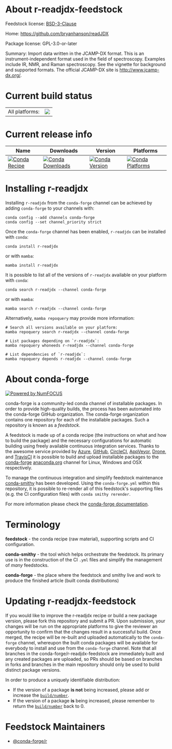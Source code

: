 About r-readjdx-feedstock
=========================

Feedstock license: [BSD-3-Clause](https://github.com/conda-forge/r-readjdx-feedstock/blob/main/LICENSE.txt)

Home: https://github.com/bryanhanson/readJDX

Package license: GPL-3.0-or-later

Summary: Import data written in the JCAMP-DX format. This is an instrument-independent format used in the field of spectroscopy. Examples include IR, NMR, and Raman spectroscopy. See the vignette for background and supported formats.  The official JCAMP-DX site is <http://www.jcamp-dx.org/>.

Current build status
====================


<table><tr><td>All platforms:</td>
    <td>
      <a href="https://dev.azure.com/conda-forge/feedstock-builds/_build/latest?definitionId=8928&branchName=main">
        <img src="https://dev.azure.com/conda-forge/feedstock-builds/_apis/build/status/r-readjdx-feedstock?branchName=main">
      </a>
    </td>
  </tr>
</table>

Current release info
====================

| Name | Downloads | Version | Platforms |
| --- | --- | --- | --- |
| [![Conda Recipe](https://img.shields.io/badge/recipe-r--readjdx-green.svg)](https://anaconda.org/conda-forge/r-readjdx) | [![Conda Downloads](https://img.shields.io/conda/dn/conda-forge/r-readjdx.svg)](https://anaconda.org/conda-forge/r-readjdx) | [![Conda Version](https://img.shields.io/conda/vn/conda-forge/r-readjdx.svg)](https://anaconda.org/conda-forge/r-readjdx) | [![Conda Platforms](https://img.shields.io/conda/pn/conda-forge/r-readjdx.svg)](https://anaconda.org/conda-forge/r-readjdx) |

Installing r-readjdx
====================

Installing `r-readjdx` from the `conda-forge` channel can be achieved by adding `conda-forge` to your channels with:

```
conda config --add channels conda-forge
conda config --set channel_priority strict
```

Once the `conda-forge` channel has been enabled, `r-readjdx` can be installed with `conda`:

```
conda install r-readjdx
```

or with `mamba`:

```
mamba install r-readjdx
```

It is possible to list all of the versions of `r-readjdx` available on your platform with `conda`:

```
conda search r-readjdx --channel conda-forge
```

or with `mamba`:

```
mamba search r-readjdx --channel conda-forge
```

Alternatively, `mamba repoquery` may provide more information:

```
# Search all versions available on your platform:
mamba repoquery search r-readjdx --channel conda-forge

# List packages depending on `r-readjdx`:
mamba repoquery whoneeds r-readjdx --channel conda-forge

# List dependencies of `r-readjdx`:
mamba repoquery depends r-readjdx --channel conda-forge
```


About conda-forge
=================

[![Powered by
NumFOCUS](https://img.shields.io/badge/powered%20by-NumFOCUS-orange.svg?style=flat&colorA=E1523D&colorB=007D8A)](https://numfocus.org)

conda-forge is a community-led conda channel of installable packages.
In order to provide high-quality builds, the process has been automated into the
conda-forge GitHub organization. The conda-forge organization contains one repository
for each of the installable packages. Such a repository is known as a *feedstock*.

A feedstock is made up of a conda recipe (the instructions on what and how to build
the package) and the necessary configurations for automatic building using freely
available continuous integration services. Thanks to the awesome service provided by
[Azure](https://azure.microsoft.com/en-us/services/devops/), [GitHub](https://github.com/),
[CircleCI](https://circleci.com/), [AppVeyor](https://www.appveyor.com/),
[Drone](https://cloud.drone.io/welcome), and [TravisCI](https://travis-ci.com/)
it is possible to build and upload installable packages to the
[conda-forge](https://anaconda.org/conda-forge) [anaconda.org](https://anaconda.org/)
channel for Linux, Windows and OSX respectively.

To manage the continuous integration and simplify feedstock maintenance
[conda-smithy](https://github.com/conda-forge/conda-smithy) has been developed.
Using the ``conda-forge.yml`` within this repository, it is possible to re-render all of
this feedstock's supporting files (e.g. the CI configuration files) with ``conda smithy rerender``.

For more information please check the [conda-forge documentation](https://conda-forge.org/docs/).

Terminology
===========

**feedstock** - the conda recipe (raw material), supporting scripts and CI configuration.

**conda-smithy** - the tool which helps orchestrate the feedstock.
                   Its primary use is in the construction of the CI ``.yml`` files
                   and simplify the management of *many* feedstocks.

**conda-forge** - the place where the feedstock and smithy live and work to
                  produce the finished article (built conda distributions)


Updating r-readjdx-feedstock
============================

If you would like to improve the r-readjdx recipe or build a new
package version, please fork this repository and submit a PR. Upon submission,
your changes will be run on the appropriate platforms to give the reviewer an
opportunity to confirm that the changes result in a successful build. Once
merged, the recipe will be re-built and uploaded automatically to the
`conda-forge` channel, whereupon the built conda packages will be available for
everybody to install and use from the `conda-forge` channel.
Note that all branches in the conda-forge/r-readjdx-feedstock are
immediately built and any created packages are uploaded, so PRs should be based
on branches in forks and branches in the main repository should only be used to
build distinct package versions.

In order to produce a uniquely identifiable distribution:
 * If the version of a package **is not** being increased, please add or increase
   the [``build/number``](https://docs.conda.io/projects/conda-build/en/latest/resources/define-metadata.html#build-number-and-string).
 * If the version of a package **is** being increased, please remember to return
   the [``build/number``](https://docs.conda.io/projects/conda-build/en/latest/resources/define-metadata.html#build-number-and-string)
   back to 0.

Feedstock Maintainers
=====================

* [@conda-forge/r](https://github.com/conda-forge/r/)

